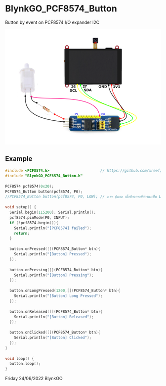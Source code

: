 # BlynkGO_PCF8574_Button
 Button by event  on PCF8574 I/O expander I2C
  
<p align="left">
  <img src="PCF8574_RefrigButton_Wiring.png" alt="image"/>
</p>  


## Example

```cpp
#include <PCF8574.h>                       // https://github.com/xreef/PCF8574_library
#include "BlynkGO_PCF8574_Button.h"

PCF8574 pcf8574(0x20);
PCF8574_Button button(pcf8574, P0);
//PCF8574_Button button(pcf8574, P0, LOW); // หาก ปุ่มกด เมื่อมีการกดมีสถานะเป็น LOW

void setup() {
  Serial.begin(115200); Serial.println();
  pcf8574.pinMode(P0, INPUT);
  if (!pcf8574.begin()){
    Serial.println("[PCF8574] failed");
    return;
  }
  
  button.onPressed([](PCF8574_Button* btn){
    Serial.println("[Button] Pressed");
  });

  button.onPressing([](PCF8574_Button* btn){
    Serial.println("[Button] Pressing");
  });

  button.onLongPressed(1200,[](PCF8574_Button* btn){
    Serial.println("[Button] Long Pressed");
  });

  button.onReleased([](PCF8574_Button* btn){
    Serial.println("[Button] Released");
  });
  
  button.onClicked([](PCF8574_Button* btn){
    Serial.println("[Button] Clicked");
  });
}

void loop() {
  button.loop();
}

```


Friday 24/06/2022
BlynkGO
